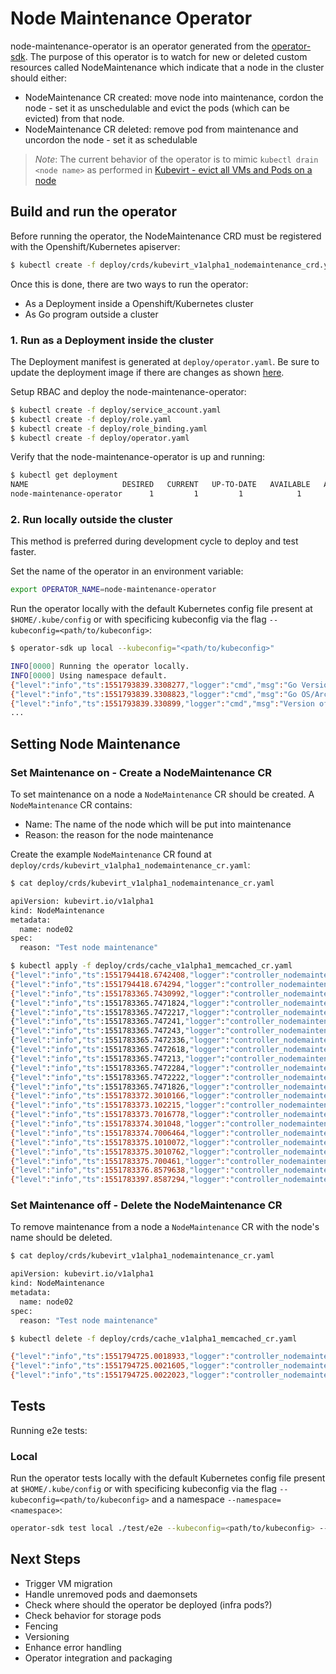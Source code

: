 # Node Maintenance Operator
node-maintenance-operator is an operator generated from the [operator-sdk](https://github.com/operator-framework/operator-sdk).
The purpose of this operator is to watch for new or deleted custom resources called NodeMaintenance which indicate that a node in the cluster should either:
 - NodeMaintenance CR created: move node into maintenance, cordon the node - set it as unschedulable and evict the pods (which can be evicted) from that node.
  - NodeMaintenance CR deleted: remove pod from maintenance and uncordon the node - set it as schedulable

> *Note*:  The current behavior of the  operator is to mimic `kubectl drain <node name>` as performed in [Kubevirt - evict all VMs and Pods on a node ](https://kubevirt.io/user-guide/docs/latest/administration/node-eviction.html#how-to-evict-all-vms-and-pods-on-a-node)

## Build and run the operator
Before running the operator, the NodeMaintenance CRD must be registered with the Openshift/Kubernetes apiserver:

```sh
$ kubectl create -f deploy/crds/kubevirt_v1alpha1_nodemaintenance_crd.yaml
```

Once this is done, there are two ways to run the operator:

- As a Deployment inside a Openshift/Kubernetes cluster
- As Go program outside a cluster

### 1. Run as a Deployment inside the cluster

The Deployment manifest is generated at `deploy/operator.yaml`. Be sure to update the deployment image if there are changes as shown [here](https://github.com/operator-framework/operator-sdk/blob/master/doc/user-guide.md#1-run-as-a-deployment-inside-the-cluster).

Setup RBAC and deploy the node-maintenance-operator:

```sh
$ kubectl create -f deploy/service_account.yaml
$ kubectl create -f deploy/role.yaml
$ kubectl create -f deploy/role_binding.yaml
$ kubectl create -f deploy/operator.yaml
```

Verify that the node-maintenance-operator is up and running:

```sh
$ kubectl get deployment
NAME                     DESIRED   CURRENT   UP-TO-DATE   AVAILABLE   AGE
node-maintenance-operator      1         1         1            1           1m
```


### 2. Run locally outside the cluster

This method is preferred during development cycle to deploy and test faster.

Set the name of the operator in an environment variable:

```sh
export OPERATOR_NAME=node-maintenance-operator
```

Run the operator locally with the default Kubernetes config file present at `$HOME/.kube/config` or  with specificing kubeconfig via the flag `--kubeconfig=<path/to/kubeconfig>`:

```sh
$ operator-sdk up local --kubeconfig="<path/to/kubeconfig>"

INFO[0000] Running the operator locally.                
INFO[0000] Using namespace default.                     
{"level":"info","ts":1551793839.3308277,"logger":"cmd","msg":"Go Version: go1.11.4"}
{"level":"info","ts":1551793839.3308823,"logger":"cmd","msg":"Go OS/Arch: linux/amd64"}
{"level":"info","ts":1551793839.330899,"logger":"cmd","msg":"Version of operator-sdk: v0.5.0+git"}
...

```

## Setting Node Maintenance 
### Set Maintenance on - Create a NodeMaintenance CR
To set maintenance on a node a `NodeMaintenance` CR should be created.
A `NodeMaintenance` CR contains:
- Name: The name of the node which will be put into maintenance
- Reason: the reason for the node maintenance

Create the example `NodeMaintenance` CR found at `deploy/crds/kubevirt_v1alpha1_nodemaintenance_cr.yaml`:

```sh
$ cat deploy/crds/kubevirt_v1alpha1_nodemaintenance_cr.yaml

apiVersion: kubevirt.io/v1alpha1
kind: NodeMaintenance
metadata:
  name: node02
spec:
  reason: "Test node maintenance"

$ kubectl apply -f deploy/crds/cache_v1alpha1_memcached_cr.yaml
{"level":"info","ts":1551794418.6742408,"logger":"controller_nodemaintenance","msg":"Reconciling NodeMaintenance","Request.Namespace":"default","Request.Name":"node02"}
{"level":"info","ts":1551794418.674294,"logger":"controller_nodemaintenance","msg":"Applying Maintenance mode on Node: node02 with Reason: Test node maintenance","Request.Namespace":"default","Request.Name":"node02"}
{"level":"info","ts":1551783365.7430992,"logger":"controller_nodemaintenance","msg":"WARNING: ignoring DaemonSet-managed Pods: default/local-volume-provisioner-5xft8, kubevirt/disks-images-provider-bxpc5, kubevirt/virt-handler-52kpr, openshift-monitoring/node-exporter-4c9jt, openshift-node/sync-8w5x8, openshift-sdn/ovs-kvz9w, openshift-sdn/sdn-qnjdz\n"}
{"level":"info","ts":1551783365.7471824,"logger":"controller_nodemaintenance","msg":"evicting pod \"virt-operator-5559b7d86f-2wsnz\"\n"}
{"level":"info","ts":1551783365.7472217,"logger":"controller_nodemaintenance","msg":"evicting pod \"cdi-operator-55b47b74b5-9v25c\"\n"}
{"level":"info","ts":1551783365.747241,"logger":"controller_nodemaintenance","msg":"evicting pod \"virt-api-7fcd86776d-652tv\"\n"}
{"level":"info","ts":1551783365.747243,"logger":"controller_nodemaintenance","msg":"evicting pod \"simple-deployment-1-m5qv9\"\n"}
{"level":"info","ts":1551783365.7472336,"logger":"controller_nodemaintenance","msg":"evicting pod \"virt-controller-8987cffb8-29w26\"\n"}
{"level":"info","ts":1551783365.7472618,"logger":"controller_nodemaintenance","msg":"evicting pod \"virt-controller-8987cffb8-jkgwx\"\n"}
{"level":"info","ts":1551783365.747213,"logger":"controller_nodemaintenance","msg":"evicting pod \"cdi-http-import-server-875858fbd-qh425\"\n"}
{"level":"info","ts":1551783365.7472284,"logger":"controller_nodemaintenance","msg":"evicting pod \"cdi-apiserver-76f5c57975-4d68g\"\n"}
{"level":"info","ts":1551783365.7472222,"logger":"controller_nodemaintenance","msg":"evicting pod \"cdi-uploadproxy-5c8cf6d885-gqvf6\"\n"}
{"level":"info","ts":1551783365.7471826,"logger":"controller_nodemaintenance","msg":"evicting pod \"cdi-deployment-7497dbd678-8ddf7\"\n"}
{"level":"info","ts":1551783372.3010166,"logger":"controller_nodemaintenance","msg":"evicted Pod: simple-deployment-1-m5qv9"}
{"level":"info","ts":1551783373.102215,"logger":"controller_nodemaintenance","msg":"evicted Pod: virt-operator-5559b7d86f-2wsnz"}
{"level":"info","ts":1551783373.7016778,"logger":"controller_nodemaintenance","msg":"evicted Pod: virt-controller-8987cffb8-jkgwx"}
{"level":"info","ts":1551783374.301048,"logger":"controller_nodemaintenance","msg":"evicted Pod: cdi-uploadproxy-5c8cf6d885-gqvf6"}
{"level":"info","ts":1551783374.7006464,"logger":"controller_nodemaintenance","msg":"evicted Pod: cdi-apiserver-76f5c57975-4d68g"}
{"level":"info","ts":1551783375.1010072,"logger":"controller_nodemaintenance","msg":"evicted Pod: virt-controller-8987cffb8-29w26"}
{"level":"info","ts":1551783375.3010762,"logger":"controller_nodemaintenance","msg":"evicted Pod: virt-api-7fcd86776d-652tv"}
{"level":"info","ts":1551783375.700461,"logger":"controller_nodemaintenance","msg":"evicted Pod: cdi-operator-55b47b74b5-9v25c"}
{"level":"info","ts":1551783376.8579638,"logger":"controller_nodemaintenance","msg":"evicted Pod: cdi-deployment-7497dbd678-8ddf7"}
{"level":"info","ts":1551783397.8587294,"logger":"controller_nodemaintenance","msg":"evicted Pod: cdi-http-import-server-875858fbd-qh425"}


```


### Set Maintenance off - Delete the NodeMaintenance CR
To remove maintenance from a node a `NodeMaintenance` CR with the node's name  should be deleted.

```sh
$ cat deploy/crds/kubevirt_v1alpha1_nodemaintenance_cr.yaml

apiVersion: kubevirt.io/v1alpha1
kind: NodeMaintenance
metadata:
  name: node02
spec:
  reason: "Test node maintenance"

$ kubectl delete -f deploy/crds/cache_v1alpha1_memcached_cr.yaml

{"level":"info","ts":1551794725.0018933,"logger":"controller_nodemaintenance","msg":"Reconciling NodeMaintenance","Request.Namespace":"default","Request.Name":"node02"}
{"level":"info","ts":1551794725.0021605,"logger":"controller_nodemaintenance","msg":"NodeMaintenance Object: default/node02 Deleted ","Request.Namespace":"default","Request.Name":"node02"}
{"level":"info","ts":1551794725.0022023,"logger":"controller_nodemaintenance","msg":"uncordon Node: node02"}

```

## Tests

Running e2e tests:

### Local 
Run the operator tests locally with the default Kubernetes config file present at `$HOME/.kube/config` or  with specificing kubeconfig via the flag `--kubeconfig=<path/to/kubeconfig>` and a namespace `--namespace=<namespace>`:


```sh
operator-sdk test local ./test/e2e --kubeconfig=<path/to/kubeconfig> --namespace=<namespace>
```

## Next Steps
- Trigger VM migration 
- Handle unremoved pods and daemonsets
- Check where should the operator be deployed (infra pods?)
- Check behavior for storage pods
- Fencing
- Versioning
- Enhance error handling
- Operator integration and packaging


